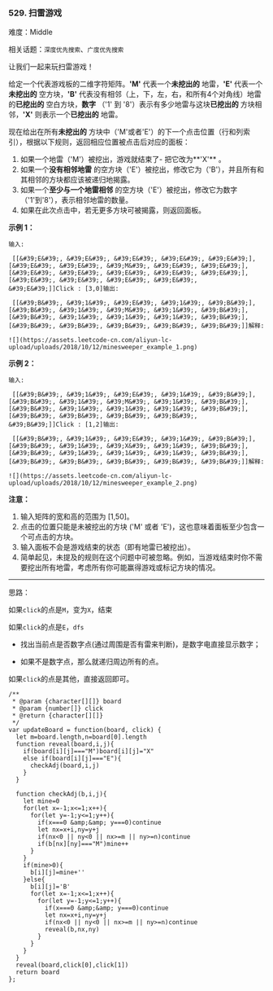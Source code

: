 ### 529. 扫雷游戏

难度：Middle

相关话题：`深度优先搜索`、`广度优先搜索`

让我们一起来玩扫雷游戏！

给定一个代表游戏板的二维字符矩阵。**&#39;M&#39;** 代表一个**未挖出的** 地雷，**&#39;E&#39;** 代表一个**未挖出的** 空方块，**&#39;B&#39;** 代表没有相邻（上，下，左，右，和所有4个对角线）地雷的**已挖出的** 空白方块，**数字** （&#39;1&#39; 到 &#39;8&#39;）表示有多少地雷与这块**已挖出的** 方块相邻，**&#39;X&#39;** 则表示一个**已挖出的** 地雷。

现在给出在所有**未挖出的** 方块中（&#39;M&#39;或者&#39;E&#39;）的下一个点击位置（行和列索引），根据以下规则，返回相应位置被点击后对应的面板：

1. 如果一个地雷（&#39;M&#39;）被挖出，游戏就结束了- 把它改为**&#39;X&#39;** 。
2. 如果一个**没有相邻地雷** 的空方块（&#39;E&#39;）被挖出，修改它为（&#39;B&#39;），并且所有和其相邻的方块都应该被递归地揭露。
3. 如果一个**至少与一个地雷相邻** 的空方块（&#39;E&#39;）被挖出，修改它为数字（&#39;1&#39;到&#39;8&#39;），表示相邻地雷的数量。
4. 如果在此次点击中，若无更多方块可被揭露，则返回面板。




**示例 1：** 

```
输入:

 [[&#39;E&#39;, &#39;E&#39;, &#39;E&#39;, &#39;E&#39;, &#39;E&#39;], [&#39;E&#39;, &#39;E&#39;, &#39;M&#39;, &#39;E&#39;, &#39;E&#39;], [&#39;E&#39;, &#39;E&#39;, &#39;E&#39;, &#39;E&#39;, &#39;E&#39;], [&#39;E&#39;, &#39;E&#39;, &#39;E&#39;, &#39;E&#39;, &#39;E&#39;]]Click : [3,0]输出:

 [[&#39;B&#39;, &#39;1&#39;, &#39;E&#39;, &#39;1&#39;, &#39;B&#39;], [&#39;B&#39;, &#39;1&#39;, &#39;M&#39;, &#39;1&#39;, &#39;B&#39;], [&#39;B&#39;, &#39;1&#39;, &#39;1&#39;, &#39;1&#39;, &#39;B&#39;], [&#39;B&#39;, &#39;B&#39;, &#39;B&#39;, &#39;B&#39;, &#39;B&#39;]]解释:

![](https://assets.leetcode-cn.com/aliyun-lc-upload/uploads/2018/10/12/minesweeper_example_1.png)
```
**示例 2：** 

```
输入:

 [[&#39;B&#39;, &#39;1&#39;, &#39;E&#39;, &#39;1&#39;, &#39;B&#39;], [&#39;B&#39;, &#39;1&#39;, &#39;M&#39;, &#39;1&#39;, &#39;B&#39;], [&#39;B&#39;, &#39;1&#39;, &#39;1&#39;, &#39;1&#39;, &#39;B&#39;], [&#39;B&#39;, &#39;B&#39;, &#39;B&#39;, &#39;B&#39;, &#39;B&#39;]]Click : [1,2]输出:

 [[&#39;B&#39;, &#39;1&#39;, &#39;E&#39;, &#39;1&#39;, &#39;B&#39;], [&#39;B&#39;, &#39;1&#39;, &#39;X&#39;, &#39;1&#39;, &#39;B&#39;], [&#39;B&#39;, &#39;1&#39;, &#39;1&#39;, &#39;1&#39;, &#39;B&#39;], [&#39;B&#39;, &#39;B&#39;, &#39;B&#39;, &#39;B&#39;, &#39;B&#39;]]解释:

![](https://assets.leetcode-cn.com/aliyun-lc-upload/uploads/2018/10/12/minesweeper_example_2.png)
```


**注意：** 

1. 输入矩阵的宽和高的范围为 [1,50]。
2. 点击的位置只能是未被挖出的方块 (&#39;M&#39; 或者 &#39;E&#39;)，这也意味着面板至少包含一个可点击的方块。
3. 输入面板不会是游戏结束的状态（即有地雷已被挖出）。
4. 简单起见，未提及的规则在这个问题中可被忽略。例如，当游戏结束时你不需要挖出所有地雷，考虑所有你可能赢得游戏或标记方块的情况。




-----

思路：

如果`click`的点是`M`，变为`X`，结束

如果`click`的点是`E`，`dfs`

* 找出当前点是否数字点(通过周围是否有雷来判断)，是数字电直接显示数字；

* 如果不是数字点，那么就递归周边所有的点。

如果`click`的点是其他，直接返回即可。
```
/**
 * @param {character[][]} board
 * @param {number[]} click
 * @return {character[][]}
 */
var updateBoard = function(board, click) {
  let m=board.length,n=board[0].length
  function reveal(board,i,j){
    if(board[i][j]==="M")board[i][j]="X"
    else if(board[i][j]==="E"){
      checkAdj(board,i,j)
    }
  }
    
  function checkAdj(b,i,j){
    let mine=0
    for(let x=-1;x<=1;x++){
      for(let y=-1;y<=1;y++){
        if(x===0 &amp;&amp; y===0)continue
        let nx=x+i,ny=y+j
        if(nx<0 || ny<0 || nx>=m || ny>=n)continue
        if(b[nx][ny]==="M")mine++
      }
    }
    if(mine>0){
      b[i][j]=mine+''
    }else{
      b[i][j]='B'
      for(let x=-1;x<=1;x++){
        for(let y=-1;y<=1;y++){
          if(x===0 &amp;&amp; y===0)continue
          let nx=x+i,ny=y+j
          if(nx<0 || ny<0 || nx>=m || ny>=n)continue
          reveal(b,nx,ny)
        }
      }
    }
  }
  reveal(board,click[0],click[1])
  return board
};
```

